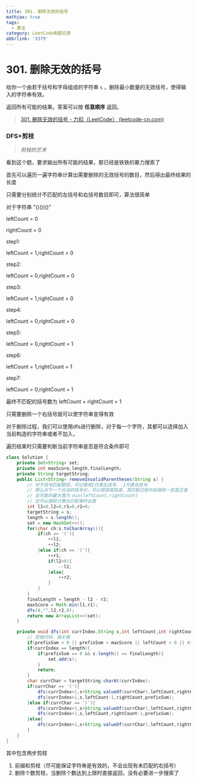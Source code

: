 ```yaml
---
title: 301. 删除无效的括号
mathjax: true
tags:
  - 算法
category: LeetCode刷题记录
abbrlink: '3379'
---
```

# 301. 删除无效的括号

给你一个由若干括号和字母组成的字符串 `s` ，删除最小数量的无效括号，使得输入的字符串有效。

返回所有可能的结果。答案可以按 **任意顺序** 返回。

> [301. 删除无效的括号 - 力扣（LeetCode） (leetcode-cn.com)](https://leetcode-cn.com/problems/remove-invalid-parentheses/)

<!-- more -->

### DFS+剪枝

> *剪枝的艺术*

看到这个题，要求输出所有可能的结果，那已经是铁铁的暴力搜索了

首先可以遍历一遍字符串计算出需要删除的无效括号的数目，然后得出最终结果的长度

只需要分别统计不匹配的左括号和右括号数目即可，算法很简单

对于字符串 "()())()"

leftCount = 0

rightCount = 0

step1:

leftCount = 1,rightCount = 0

step2:

leftCount = 0,rightCount = 0

step3:

leftCount = 1,rightCount = 0

step4:

leftCount = 0,rightCount = 0

step5:

leftCount = 0,rightCount = 1

step6:

leftCount = 1,rightCount = 1

step7:

leftCount = 0,rightCount = 1

最终不匹配的括号数为 leftCount + rightCount = 1

只需要删除一个右括号就可以使字符串变得有效

对于删除过程，我们可以使用dfs进行删除，对于每一个字符，其都可以选择加入当前构造的字符串或者不加入，

遍历结束时只需要判断当前字符串是否是符合条件即可

```java
class Solution {
    private Set<String> set;
    private int maxScore,length,finalLength;
    private String targetString;
    public List<String> removeInvalidParentheses(String s) {
        // 对于括号匹配题目，可以使用1代表左括号，-1代表右括号
        // 那么对于一个合法的括号对，可以很容易知道，其匹配过程中前缀和一定是正值
        // 且可能的最大值为 min(leftCount,rightCount)
        // 还可以提前计算出匹配串的长度
        int l1=0,l2=0,r1=0,r2=0;
        targetString = s;
        length = s.length();
        set = new HashSet<>();
        for(char ch:s.toCharArray()){
            if(ch == '('){
                ++l1;
                ++l2;
            }else if(ch == ')'){
                ++r1;
                if(l2>0){
                    --l2;
                }else{
                    ++r2;
                }
            }
        }
        finalLength = length - l2 - r2;
        maxScore = Math.min(l1,r1);
        dfs(0,"",l2,r2,0);
        return new ArrayList<>(set);
    }

    private void dfs(int currIndex,String s,int leftCount,int rightCount,int prefixSum){
        // 剪枝代码，很关键
        if(prefixSum < 0 || prefixSum > maxScore || leftCount < 0 || rightCount < 0) return;
        if(currIndex == length){
            if(prefixSum == 0 && s.length() == finalLength){
                set.add(s);
            }
            return;
        }
        char currChar = targetString.charAt(currIndex);
        if(currChar == '('){
            dfs(currIndex+1,s+String.valueOf(currChar),leftCount,rightCount,prefixSum+1);
            dfs(currIndex+1,s,leftCount-1,rightCount,prefixSum);
        }else if(currChar == ')'){
            dfs(currIndex+1,s+String.valueOf(currChar),leftCount,rightCount,prefixSum-1);
            dfs(currIndex+1,s,leftCount,rightCount-1,prefixSum);
        }else{
            dfs(currIndex+1,s+String.valueOf(currChar),leftCount,rightCount,prefixSum);
        }
    }
}
```

其中包含两步剪枝

1. 前缀和剪枝（尽可能保证字符串是有效的，不会出现有未匹配的右括号）
2. 删除个数剪枝，当删除个数达到上限时直接返回，没有必要进一步搜索了